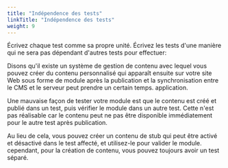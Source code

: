 ```yaml
---
title: "Indépendence des tests"
linkTitle: "Indépendence des tests"
weight: 9
---
```


Écrivez chaque test comme sa propre unité. Écrivez les tests d'une manière qui ne sera pas
dépendant d'autres tests pour effectuer:

Disons qu'il existe un système de gestion de contenu avec lequel vous pouvez créer
du contenu personnalisé qui apparaît ensuite sur votre site Web sous forme de module après
la publication et la synchronisation entre le CMS et le serveur peut prendre un certain temps.
application.

Une mauvaise façon de tester votre module est que le contenu est créé et
publié dans un test, puis vérifier le module dans un autre test. Cette
n'est pas réalisable car le contenu peut ne pas être disponible immédiatement pour le
autre test après publication.

Au lieu de cela, vous pouvez créer un contenu de stub qui peut être activé et désactivé
dans le test affecté, et utilisez-le pour valider le module. cependant,
pour la création de contenu, vous pouvez toujours avoir un test séparé.
